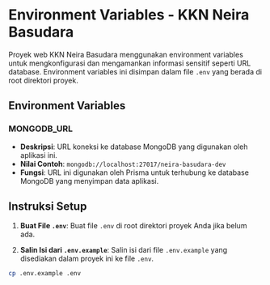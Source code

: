 # Environment Variables - KKN Neira Basudara

Proyek web KKN Neira Basudara menggunakan environment variables untuk mengkonfigurasi dan mengamankan informasi sensitif seperti URL database. Environment variables ini disimpan dalam file `.env` yang berada di root direktori proyek.

## Environment Variables

### MONGODB_URL

- **Deskripsi**: URL koneksi ke database MongoDB yang digunakan oleh aplikasi ini.
- **Nilai Contoh**: `mongodb://localhost:27017/neira-basudara-dev`
- **Fungsi**: URL ini digunakan oleh Prisma untuk terhubung ke database MongoDB yang menyimpan data aplikasi.

## Instruksi Setup

1. **Buat File `.env`**:
   Buat file `.env` di root direktori proyek Anda jika belum ada.

2. **Salin Isi dari `.env.example`**:
   Salin isi dari file `.env.example` yang disediakan dalam proyek ini ke file `.env`.

```bash
cp .env.example .env
```
